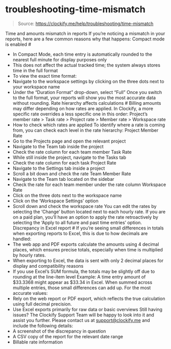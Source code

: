 # troubleshooting-time-mismatch

> Source: https://clockify.me/help/troubleshooting/time-mismatch

Time and amounts mismatch in reports
If you’re noticing a mismatch in your reports, here are a few common reasons why that happens:
Compact mode is enabled #
- In Compact Mode, each time entry is automatically rounded to the nearest full minute for display purposes only
- This does not affect the actual tracked time; the system always stores time in the full format
- To view the exact time format:
- Navigate to the workspace settings by clicking on the three dots next to your workspace name
- Under the “Duration Format” drop-down, select “Full”
Once you switch to the full format, your reports will show you the most accurate data without rounding.
Rate hierarchy affects calculations #
Billing amounts may differ depending on how rates are applied. In Clockify, a more specific rate overrides a less specific one in this order:
Project’s member rate > Task rate > Project rate > Member rate > Workspace rate
- How to check which rates are applied
To identify where a rate is coming from, you can check each level in the rate hierarchy:
Project Member Rate
- Go to the Projects page and open the relevant project
- Navigate to the Team tab inside the project
- Check the rate column for each team member
Task Rate
- While still inside the project, navigate to the Tasks tab
- Check the rate column for each task
Project Rate
- Navigate to the Settings tab inside a project
- Scroll a bit down and check the rate
Team Member Rate
- Navigate to the Team tab located on the sidebar
- Check the rate for each team member under the rate column
Workspace Rate
- Click on the three dots next to the workspace name
- Click on the ‘Workspace Settings’ option
- Scroll down and check the workspace rate
You can edit the rates by selecting the ‘Change’ button located next to each hourly rate. If you are on a paid plan, you’ll have an option to apply the rate retroactively by selecting the ‘Apply to all future and past time entries’ option.
Discrepancy in Excel report #
If you’re seeing small differences in totals when exporting reports to Excel, this is due to how decimals are handled:
- The web app and PDF exports calculate the amounts using 4 decimal places, which ensures precise totals, especially when time is multiplied by hourly rates.
- When exporting to Excel, the data is sent with only 2 decimal places for display and compatibility reasons
- If you use Excel’s SUM formula, the totals may be slightly off due to rounding at the line-item level
Example:
A time entry amount of $33.3368 might appear as $33.34 in Excel. When summed across multiple entries, those small differences can add up.
For the most accurate values:
- Rely on the web report or PDF export, which reflects the true calculation using full decimal precision.
- Use Excel exports primarily for raw data or basic overviews
Still having issues? The Clockify Support Team will be happy to look into it and assist you further. Please contact us at support@clockify.me and include the following details:
- A screenshot of the discrepancy in question
- A CSV copy of the report for the relevant date range
- Billable rate information